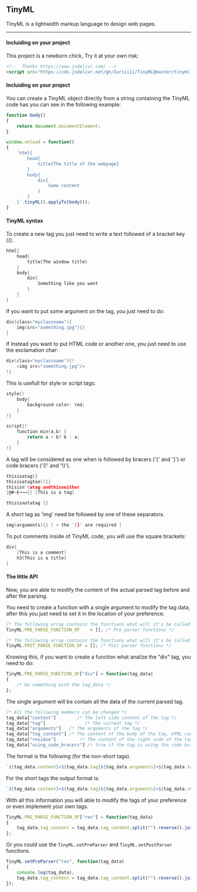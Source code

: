 ## TinyML
TinyML is a lightwidth markup language to design web pages.

------------
#### Incluiding on your project
This project is a newborn chick, Try it at your own risk:

```html
<!--  Thanks https://www.jsdelivr.com/ -->
<script src="https://cdn.jsdelivr.net/gh/Iuriiiii/TinyML@master/tinyml.min.js"></script>
```

#### Incluiding on your project
You can create a TinyML object directly from a string containing the TinyML code has you can see in the following example:

```javascript
function body()
{
    return document.documentElement;
}

window.onload = function()
{
    `html{
        head{
            title{The title of the webpage}
        }
        body{
            div{
                Some content
            }
        }
    }`.tinyML().applyTo(body());
}
```

#### TinyML syntax
To create a new tag you just need to write a text followed of a bracket key ({).

```c
html{
	head{
		title{The window title}
	}
	body{
		div{
			Something like you want
		}
	}
}
```

If you want to put some argument on the tag, you just need to do:
```c
div(class="myclassname"){
	img(src="something.jpg"){}
}
```
If instead you want to put HTML code or another one, you just need to use the exclamation char:
```c
div(class="myclassname"){!
	<img src="something.jpg"/>
!}
```
This is usefull for style or script tags:
```c
style{!
	body{
		background-color: red;
	}
!}

script{!
	function min(a,b) {
		return a > b? b : a;
	}
!}
```
A tag will be considered as one when is followed by bracers ('{' and '}') or code bracers ('{!' and '!}').
```c
thisisatag{}
thisisatagtoo(){}
thisisn'tatag andthisneither
|@#~€¬¬¬{} [This is a tag]

thisisnotatag {}
```
A short tag as 'img' need be followed by one of these separators.
```c
img(arguments){} [ < the '{}' are required ]
```

To put comments inside of TinyML code, you will use the square brackets:
```c
div{
	[This is a comment]
	h3{This is a title}
}
```

#### The little API
Now, you are able to modify the content of the actual parsed tag before and after the parsing.

You need to create a function with a single argument to modify the tag data, after this you just need to set it in the location of your preference.

```js
/* The following array contains the functions what will it's be called before the TinyML tag_content parsing */
TinyML.PRE_PARSE_FUNCTION_OF    = []; /* Pre parser functions */

/* The following array contains the functions what will it's be called after the TinyML tag_content parsing */
TinyML.POST_PARSE_FUNCTION_OF = []; /* Post parser functions */
```

Knowing this, if you want to create a function what analize the "div" tag, you need to do:
```js
TinyML.PRE_PARSE_FUNCTION_OF["div"] = function(tag_data)
{
	/* Do something with the tag_data */
};
```

The single argument will be contain all the data of the current parsed tag.
```js
/* All the following members can be changed */
tag_data["content"]        /* The left side content of the tag */
tag_data["tag"]               /* The current tag */
tag_data["arguments"]   /* The arguments of the tag */
tag_data["tag_content"] /* The content of the body of the tag, HTML content if it's getted from TinyML.POST_PARSE_FUNCTION_OF, else TinyML content */
tag_data["residue"]         /* The content of the right side of the tag */
tag_data["using_code_bracers"] /* true if the tag is using the code bracers ('{!' and '!}') */
```

The format is the following (for the non-short tags).
```js
`${tag_data.content}<${tag_data.tag}${tag_data.arguments}>${tag_data.tag_content}</${tag_data.tag}>${tag_data.residue}`
```
For the short tags the output format is:
```js
`${tag_data.content}<${tag_data.tag}${tag_data.arguments}>${tag_data.residue}`
```
With all this information you will able to modify the tags of your preference or even implement your own tags.

```js
TinyML.PRE_PARSE_FUNCTION_OF["rev"] = function(tag_data)
{
	tag_data.tag_content = tag_data.tag_content.split("").reverse().join("");
};
```

Or you could use the `TinyML.setPreParser` and `TinyML.setPostParser` functions.

```js
TinyML.setPreParser("rev", function(tag_data)
{
    console.log(tag_data);
	tag_data.tag_content = tag_data.tag_content.split("").reverse().join("");
});
```